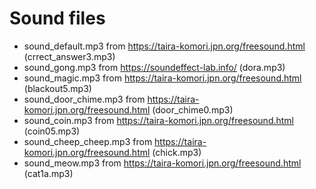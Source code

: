# Sound files
 - sound_default.mp3 from https://taira-komori.jpn.org/freesound.html (crrect_answer3.mp3)
 - sound_gong.mp3 from https://soundeffect-lab.info/ (dora.mp3)
 - sound_magic.mp3 from https://taira-komori.jpn.org/freesound.html (blackout5.mp3)
 - sound_door_chime.mp3 from https://taira-komori.jpn.org/freesound.html (door_chime0.mp3)
 - sound_coin.mp3 from https://taira-komori.jpn.org/freesound.html (coin05.mp3)
 - sound_cheep_cheep.mp3 from https://taira-komori.jpn.org/freesound.html (chick.mp3)
 - sound_meow.mp3 from https://taira-komori.jpn.org/freesound.html (cat1a.mp3)
